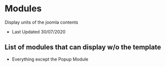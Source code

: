 # Modules
Display units of the joomla contents
- Last Updated 30/07/2020

## List of modules that can display w/o the template
- Everything except the Popup Module